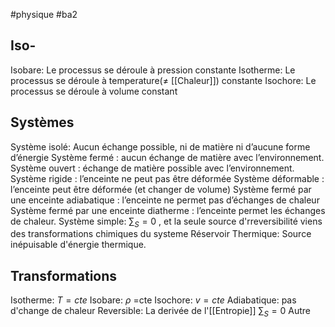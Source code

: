 #physique #ba2
## Iso-
Isobare: Le processus se déroule à pression constante
Isotherme: Le processus se déroule à temperature($\neq$ [[Chaleur]]) constante
Isochore: Le processus se déroule à volume constant

## Systèmes
Système isolé: Aucun échange possible, ni de matière ni d’aucune forme  
d’énergie
Système fermé : aucun échange de matière avec l’environnement.
Système ouvert : échange de matière possible avec l’environnement.
Système rigide : l’enceinte ne peut pas être déformée
Système déformable : l’enceinte peut être déformée (et changer de volume)
Système fermé par une enceinte adiabatique : l’enceinte ne permet pas d’échanges de chaleur
Système fermé par une enceinte diatherme : l’enceinte permet les échanges de chaleur.
Système simple: $\sum _S = 0$ , et la seule source d'rreversibilité viens des transformations chimiques du systeme
Réservoir Thermique: Source inépuisable d'énergie thermique.
## Transformations
Isotherme: $T = cte$ 
Isobare: $\rho$ =cte
Isochore: $v =cte$
Adiabatique: pas d'change de chaleur
Reversible: La derivée de l'[[Entropie]] $\sum _S = 0$
Autre